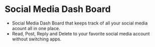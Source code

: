 # Social Media Dash Board
-  Social Media Dash Board that keeps track of all your social media acount all in one place. 
-  Read, Post, Reply and Delete to your favorite social media account without switching apps. 
